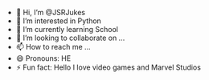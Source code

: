 - 👋 Hi, I’m @JSRJukes
- 👀 I’m interested in Python
- 🌱 I’m currently learning School
- 💞️ I’m looking to collaborate on ...
- 📫 How to reach me ...
- 😄 Pronouns: HE
- ⚡ Fun fact: Hello I love video games and Marvel Studios

<!---
JSRJukes/JSRJukes is a ✨ special ✨ repository because its `README.md` (this file) appears on your GitHub profile.
You can click the Preview link to take a look at your changes.
--->
